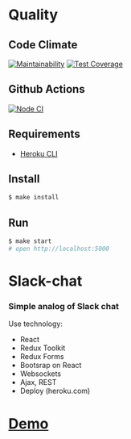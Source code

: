 # Quality

## Code Climate
[![Maintainability](https://api.codeclimate.com/v1/badges/e6f8426fab0949e0cbee/maintainability)](https://codeclimate.com/github/BairamovTimur/frontend-project-lvl4/maintainability) [![Test Coverage](https://api.codeclimate.com/v1/badges/e6f8426fab0949e0cbee/test_coverage)](https://codeclimate.com/github/BairamovTimur/frontend-project-lvl4/test_coverage)

## Github Actions
[![Node CI](https://github.com/BairamovTimur/frontend-project-lvl4/workflows/Node%20CI/badge.svg)](https://github.com/BairamovTimur/frontend-project-lvl4/actions?query=workflow%3A%22Node+CI%22)

## Requirements

* [Heroku CLI](https://devcenter.heroku.com/articles/heroku-cli)

## Install

```sh
$ make install
```

## Run

```sh
$ make start
# open http://localhost:5000
```

# Slack-chat
### Simple analog of Slack chat

Use technology:
- React
- Redux Toolkit
- Redux Forms
- Bootsrap on React
- Websockets
- Ajax, REST
- Deploy (heroku.com)

# [Demo](https://enigmatic-spire-02573.herokuapp.com/)

